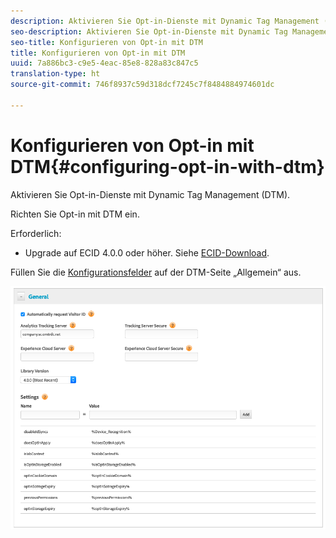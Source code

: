 ```yaml
---
description: Aktivieren Sie Opt-in-Dienste mit Dynamic Tag Management (DTM).
seo-description: Aktivieren Sie Opt-in-Dienste mit Dynamic Tag Management (DTM).
seo-title: Konfigurieren von Opt-in mit DTM
title: Konfigurieren von Opt-in mit DTM
uuid: 7a886bc3-c9e5-4eac-85e8-828a83c847c5
translation-type: ht
source-git-commit: 746f8937c59d318dcf7245c7f8484884974601dc

---
```



# Konfigurieren von Opt-in mit DTM{#configuring-opt-in-with-dtm}

Aktivieren Sie Opt-in-Dienste mit Dynamic Tag Management (DTM).

Richten Sie Opt-in mit DTM ein.

Erforderlich:

* Upgrade auf ECID 4.0.0 oder höher. Siehe [ECID-Download](https://github.com/Adobe-Marketing-Cloud/id-service/releases).

Füllen Sie die [Konfigurationsfelder](/help/implementation-guides/opt-in-service/api.md) auf der DTM-Seite „Allgemein“ aus.

![](assets/DTM-example.png)
